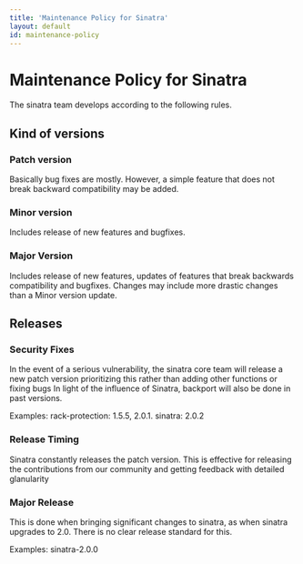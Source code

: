 ```yaml
---
title: 'Maintenance Policy for Sinatra'
layout: default
id: maintenance-policy
---
```


# Maintenance Policy for Sinatra

The sinatra team develops according to the following rules.

## Kind of versions

### Patch version

Basically bug fixes are mostly. However, a simple feature that does not break backward compatibility may be added.

### Minor version

Includes release of new features and bugfixes.

### Major Version

Includes release of new features, updates of features that break backwards compatibility and bugfixes. Changes may include more drastic changes than a Minor version update.

## Releases

### Security Fixes

In the event of a serious vulnerability, the sinatra core team will release a new patch version prioritizing this rather than adding other functions or fixing bugs
In light of the influence of Sinatra, backport will also be done in past versions.

Examples: rack-protection: 1.5.5, 2.0.1. sinatra: 2.0.2

### Release Timing

Sinatra constantly releases the patch version.
This is effective for releasing the contributions from our community and getting feedback with detailed glanularity

### Major Release

This is done when bringing significant changes to sinatra, as when sinatra upgrades to 2.0.
There is no clear release standard for this.

Examples: sinatra-2.0.0

